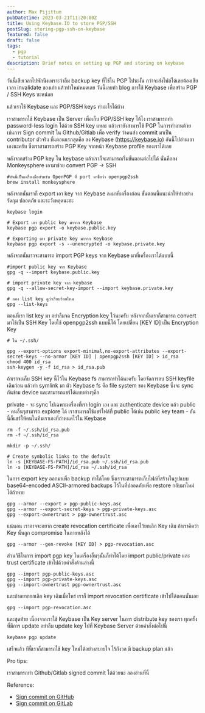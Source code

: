 ```yaml
---
author: Max Pijittum
pubDatetime: 2023-03-21T11:20:00Z
title: Using Keybase.IO to store PGP/SSH
postSlug: storing-pgp-ssh-on-keybase
featured: false
draft: false
tags:
  - pgp
  - tutorial
description: Brief notes on setting up PGP and storing on keybase
---
```


วันนี้เสียเวลาไปพักนึงเพราะว่าลืม backup key ที่ใช้ใน PGP ไปซะงั้น กว่าจะส่งไฟล์ได้เลยต้องเสียเวลา invalidate ของเก่า แล้วทำใหม่หมดเลย วันนี้เลยทำ blog การใช้ Keybase เพื่อสร้าง PGP / SSH Keys ซะหน่อย

แล้วเราใช้ Keybase และ PGP/SSH keys ทำอะไรได้บ้าง

เราสามารถใช้ Keybase เป็น Server เพื่อเก็บ PGP/SSH key ได้ไง
เราสามารถทำ password-less login ได้ด้วย SSH key แหละ
แล้วเรายังสามารใช้ PGP ในการทำงานด้วย เช่นการ Sign commit ใน Github/Gitlab เพื่อ verify ว่าคนส่ง commit มาเป็น contributor ตัวจริง
ขั้นตอนแรกสุดคือ ลง Keybase (https://keybase.io) อันนี้ไปอ่านเอาเองนะครับ ซึ่งเราสามารถสร้าง PGP Key จากหน้า Keybase profile ของเราได้เลย

หลังจากสร้าง PGP key ใน keybase แล้วเราก็จะสามารถเริ่มขั้นตอนต่อไปได้ นั่นคือลง Monkeysphere เอามาช่วย convert PGP -> SSH

```
#อันนี้เป็นเครื่องมือสำหรับ OpenPGP ที่ port มาชื่อว่า openpgp2ssh
brew install monkeysphere
```

หลังจากนั้นเราก็ export เอา key จาก Keybase ลงมาที่เครื่องก่อน ขั้นตอนนี้แนะนำให้ทำอย่างรัดกุม ปลอดภัย และระวังหลุดนะฮะ

```
keybase login

# Export เอา public key มาจาก Keybase
keybase pgp export -o keybase.public.key

# Exporting เอา private key มาจาก Keybase
keybase pgp export -s --unencrypted -o keybase.private.key
```

หลังจากนั้นเราจะสามารถ import PGP keys จาก Keybase มาที่เครื่องเราได้แบบนี้

```
#import public key จาก Keybase
gpg -q --import keybase.public.key

# import private key จาก keybase
gpg -q --allow-secret-key-import --import keybase.private.key

# ลอง list key ดูว่าเรียบร้อยไหม
gpg --list-keys
```

ตอนที่เรา list key มา อย่าลืมจด Encryption key ไว้นะครับ หลังจากนั้นเราก็สามารถ convert มาใช้เป็น SSH Key โดยใช้ openpgp2ssh แบบนี้ได้ โดยเปลี่ยน [KEY ID] เป็น Encryption Key

```
# ใน ~/.ssh/

gpg --export-options export-minimal,no-export-attributes --export-secret-keys --no-armor [KEY ID] | openpgp2ssh [KEY ID] > id_rsa
chmod 400 id_rsa
ssh-keygen -y -f id_rsa > id_rsa.pub
```

ถ้าเราจะเก็บ SSH key นี้ไว้ใน Keybase fs สามารถทำได้นะครับ โดยจัดการลบ SSH keyfile เดิมก่อน แล้วทำ symlink มา ตัว Keybase fs คือ file system ของ Keybase ซึ่งจะ sync กันข้าม device และสามารถแชร์ได้แบบต่างๆคือ

private - จะ sync ไปเฉพาะเครื่องที่เรา login เอง และ authenticate device แล้ว
public - คนอื่นๆสามารถ explore ได้ เราสามารถใช้แชร์ไฟล์ที่ public ได้เช่น public key
team - อันนี้ก็แชร์ให้คนในทีมเราเองที่กำหนดไว้ใน Keybase

```
rm -f ~/.ssh/id_rsa.pub
rm -f ~/.ssh/id_rsa

mkdir -p ~/.ssh/

# Create symbolic links to the default
ln -s [KEYBASE-FS-PATH]/id_rsa.pub ~/.ssh/id_rsa.pub
ln -s [KEYBASE-FS-PATH]/id_rsa ~/.ssh/id_rsa
```

ในการ export key ออกมาเพื่อ backup ทำได้โดย ซึ่งเราจะสามารถเก็บไฟล์ที่สร้างในรูปแบบ base64-encoded ASCII-armored backups ไว้ในที่ปลอดภัยเพื่อ restore กลับมาใหม่ได้ถ้าหาย

```
gpg --armor --export > pgp-public-keys.asc
gpg --armor --export-secret-keys > pgp-private-keys.asc
gpg --export-ownertrust > pgp-ownertrust.asc
```

แน่นอน เราอาจจะอยาก create revocation certificate เพื่อเอาไว้ยกเลิก Key เดิม ถ้าเราคิดว่า Key นั้นถูก compromise ในภายหลังได้

```
gpg --armor --gen-revoke [KEY ID] > pgp-revocation.asc
```

ส่วนวิธีในการ import pgp key ในเครื่องอื่นๆนั้นก็ทำได้โดย import public/private และ trust certificate เข้าไปด้วยคำสั่งด้านล่างนี้

```
gpg --import pgp-public-keys.asc
gpg --import pgp-private-keys.asc
gpg --import-ownertrust pgp-ownertrust.asc
```

และถ้าอยากยกเลิก key เดิมเมื่อไหร่ เราก็ import revocation certificate เข้าไปได้ตอนนั้นเลย

```
gpg --import pgp-revocation.asc
```

และสุดท้าย เนื่องจากเราใช้ Keybase เป็น Key server ในการ distribute key ของเรา ทุกครั้งที่มีการ update อย่าลืม update key ไปที่ Keybase Server ด้วยคำสั่งต่อไปนี้

```
keybase pgp update
```

เสร็จแล้ว ทีนี้เราก็สามารถใช้ key ใหม่ได้อย่างสบายใจ ไร้กังวล มี backup plan แล้ว

Pro tips:

เราสามารถทำ Github/Gitlab signed commit ได้ด้วยนะ ลองอ่านที่นี่

Reference:

- [Sign commit on GitHub](https://docs.github.com/en/authentication/managing-commit-signature-verification)
- [Sign commit on GitLab](https://docs.gitlab.com/ee/user/project/repository/gpg_signed_commits/)
